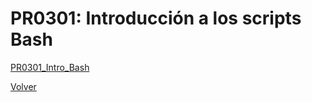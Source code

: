 # PR0301: Introducción a los scripts Bash

   [PR0301_Intro_Bash](./practicas/PR0301_IF/PR0301_IF.md)

[Volver](../index.md)